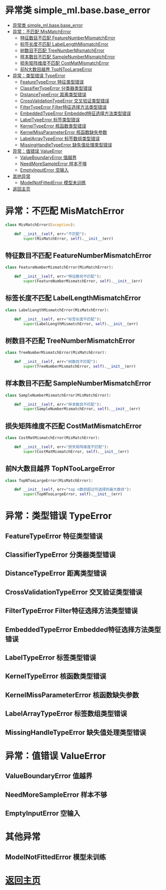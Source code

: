 # 异常类 simple_ml.base.base_error

- [异常类 simple_ml.base.base_error](#%E5%BC%82%E5%B8%B8%E7%B1%BB-simplemlbasebaseerror)
- [异常：不匹配 MisMatchError](#%E5%BC%82%E5%B8%B8%EF%BC%9A%E4%B8%8D%E5%8C%B9%E9%85%8D-mismatcherror)
    - [特征数目不匹配 FeatureNumberMismatchError](#%E7%89%B9%E5%BE%81%E6%95%B0%E7%9B%AE%E4%B8%8D%E5%8C%B9%E9%85%8D-featurenumbermismatcherror)
    - [标签长度不匹配 LabelLengthMismatchError](#%E6%A0%87%E7%AD%BE%E9%95%BF%E5%BA%A6%E4%B8%8D%E5%8C%B9%E9%85%8D-labellengthmismatcherror)
    - [树数目不匹配 TreeNumberMismatchError](#%E6%A0%91%E6%95%B0%E7%9B%AE%E4%B8%8D%E5%8C%B9%E9%85%8D-treenumbermismatcherror)
    - [样本数目不匹配 SampleNumberMismatchError](#%E6%A0%B7%E6%9C%AC%E6%95%B0%E7%9B%AE%E4%B8%8D%E5%8C%B9%E9%85%8D-samplenumbermismatcherror)
    - [损失矩阵维度不匹配 CostMatMismatchError](#%E6%8D%9F%E5%A4%B1%E7%9F%A9%E9%98%B5%E7%BB%B4%E5%BA%A6%E4%B8%8D%E5%8C%B9%E9%85%8D-costmatmismatcherror)
    - [前N大数目越界 TopNTooLargeError](#%E5%89%8Dn%E5%A4%A7%E6%95%B0%E7%9B%AE%E8%B6%8A%E7%95%8C-topntoolargeerror)
- [异常：类型错误 TypeError](#%E5%BC%82%E5%B8%B8%EF%BC%9A%E7%B1%BB%E5%9E%8B%E9%94%99%E8%AF%AF-typeerror)
    - [FeatureTypeError 特征类型错误](#featuretypeerror-%E7%89%B9%E5%BE%81%E7%B1%BB%E5%9E%8B%E9%94%99%E8%AF%AF)
    - [ClassifierTypeError 分类器类型错误](#classifiertypeerror-%E5%88%86%E7%B1%BB%E5%99%A8%E7%B1%BB%E5%9E%8B%E9%94%99%E8%AF%AF)
    - [DistanceTypeError 距离类型错误](#distancetypeerror-%E8%B7%9D%E7%A6%BB%E7%B1%BB%E5%9E%8B%E9%94%99%E8%AF%AF)
    - [CrossValidationTypeError 交叉验证类型错误](#crossvalidationtypeerror-%E4%BA%A4%E5%8F%89%E9%AA%8C%E8%AF%81%E7%B1%BB%E5%9E%8B%E9%94%99%E8%AF%AF)
    - [FilterTypeError Filter特征选择方法类型错误](#filtertypeerror-filter%E7%89%B9%E5%BE%81%E9%80%89%E6%8B%A9%E6%96%B9%E6%B3%95%E7%B1%BB%E5%9E%8B%E9%94%99%E8%AF%AF)
    - [EmbeddedTypeError Embedded特征选择方法类型错误](#embeddedtypeerror-embedded%E7%89%B9%E5%BE%81%E9%80%89%E6%8B%A9%E6%96%B9%E6%B3%95%E7%B1%BB%E5%9E%8B%E9%94%99%E8%AF%AF)
    - [LabelTypeError 标签类型错误](#labeltypeerror-%E6%A0%87%E7%AD%BE%E7%B1%BB%E5%9E%8B%E9%94%99%E8%AF%AF)
    - [KernelTypeError 核函数类型错误](#kerneltypeerror-%E6%A0%B8%E5%87%BD%E6%95%B0%E7%B1%BB%E5%9E%8B%E9%94%99%E8%AF%AF)
    - [KernelMissParameterError 核函数缺失参数](#kernelmissparametererror-%E6%A0%B8%E5%87%BD%E6%95%B0%E7%BC%BA%E5%A4%B1%E5%8F%82%E6%95%B0)
    - [LabelArrayTypeError  标签数组类型错误](#labelarraytypeerror-%E6%A0%87%E7%AD%BE%E6%95%B0%E7%BB%84%E7%B1%BB%E5%9E%8B%E9%94%99%E8%AF%AF)
    - [MissingHandleTypeError 缺失值处理类型错误](#missinghandletypeerror-%E7%BC%BA%E5%A4%B1%E5%80%BC%E5%A4%84%E7%90%86%E7%B1%BB%E5%9E%8B%E9%94%99%E8%AF%AF)
- [异常：值错误 ValueError](#%E5%BC%82%E5%B8%B8%EF%BC%9A%E5%80%BC%E9%94%99%E8%AF%AF-valueerror)
    - [ValueBoundaryError 值越界](#valueboundaryerror-%E5%80%BC%E8%B6%8A%E7%95%8C)
    - [NeedMoreSampleError 样本不够](#needmoresampleerror-%E6%A0%B7%E6%9C%AC%E4%B8%8D%E5%A4%9F)
    - [EmptyInputError 空输入](#emptyinputerror-%E7%A9%BA%E8%BE%93%E5%85%A5)
- [其他异常](#%E5%85%B6%E4%BB%96%E5%BC%82%E5%B8%B8)
    - [ModelNotFittedError 模型未训练](#modelnotfittederror-%E6%A8%A1%E5%9E%8B%E6%9C%AA%E8%AE%AD%E7%BB%83)
- [返回主页](#%E8%BF%94%E5%9B%9E%E4%B8%BB%E9%A1%B5)

# 异常：不匹配 MisMatchError

```python
class MisMatchError(Exception):

    def __init__(self, err="不匹配"):
        super(MisMatchError, self).__init__(err)
```
## 特征数目不匹配 FeatureNumberMismatchError

```python
class FeatureNumberMismatchError(MisMatchError):

    def __init__(self, err="特征数目不匹配"):
        super(FeatureNumberMismatchError, self).__init__(err)
```

## 标签长度不匹配 LabelLengthMismatchError

```python
class LabelLengthMismatchError(MisMatchError):

    def __init__(self, err="标签长度不匹配"):
        super(LabelLengthMismatchError, self).__init__(err)
```

## 树数目不匹配 TreeNumberMismatchError

```python
class TreeNumberMismatchError(MisMatchError):

    def __init__(self, err="树数目不匹配"):
        super(TreeNumberMismatchError, self).__init__(err)
```

## 样本数目不匹配 SampleNumberMismatchError

```python
class SampleNumberMismatchError(MisMatchError):

    def __init__(self, err="样本数目不匹配"):
        super(SampleNumberMismatchError, self).__init__(err)
```

## 损失矩阵维度不匹配 CostMatMismatchError

```python
class CostMatMismatchError(MisMatchError):

    def __init__(self, err="损失矩阵维度不匹配"):
        super(CostMatMismatchError, self).__init__(err)
```

## 前N大数目越界 TopNTooLargeError

```python
class TopNTooLargeError(MisMatchError):

    def __init__(self, err="top n数目超过可选择的最大数目"):
        super(TopNTooLargeError, self).__init__(err)
```


# 异常：类型错误 TypeError

## FeatureTypeError 特征类型错误

## ClassifierTypeError 分类器类型错误

## DistanceTypeError 距离类型错误

## CrossValidationTypeError 交叉验证类型错误

## FilterTypeError Filter特征选择方法类型错误

## EmbeddedTypeError Embedded特征选择方法类型错误

## LabelTypeError 标签类型错误

## KernelTypeError 核函数类型错误

## KernelMissParameterError 核函数缺失参数

## LabelArrayTypeError  标签数组类型错误

## MissingHandleTypeError 缺失值处理类型错误


# 异常：值错误 ValueError

## ValueBoundaryError 值越界
## NeedMoreSampleError 样本不够
## EmptyInputError 空输入


# 其他异常

## ModelNotFittedError 模型未训练

# [返回主页](../index.md)
